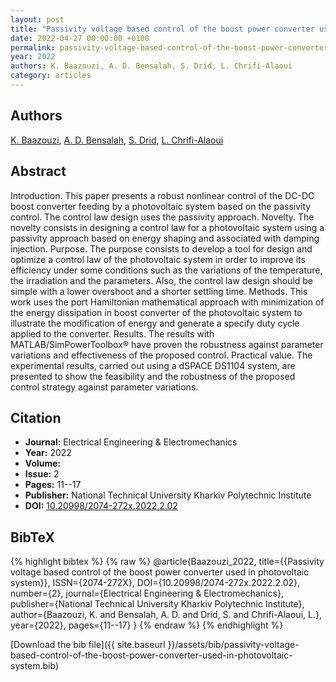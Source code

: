 ```yaml
---
layout: post
title: "Passivity voltage based control of the boost power converter used in photovoltaic system"
date: 2022-04-27 00:00:00 +0100
permalink: passivity-voltage-based-control-of-the-boost-power-converter-used-in-photovoltaic-system
year: 2022
authors: K. Baazouzi, A. D. Bensalah, S. Drid, L. Chrifi-Alaoui
category: articles
---
```

 
## Authors
[K. Baazouzi](authors/k-baazouzi), [A. D. Bensalah](authors/a-d-bensalah), [S. Drid](authors/s-drid), [L. Chrifi-Alaoui](authors/l-chrifi-alaoui)
 
## Abstract
Introduction. This paper presents a robust nonlinear control of the DC-DC boost converter feeding by a photovoltaic system based on the passivity control. The control law design uses the passivity approach. Novelty. The novelty consists in designing a control law for a photovoltaic system using a passivity approach based on energy shaping and associated with damping injection. Purpose. The purpose consists to develop a tool for design and optimize a control law of the photovoltaic system in order to improve its efficiency under some conditions such as the variations of the temperature, the irradiation and the parameters. Also, the control law design should be simple with a lower overshoot and a shorter settling time. Methods. This work uses the port Hamiltonian mathematical approach with minimization of the energy dissipation in boost converter of the photovoltaic system to illustrate the modification of energy and generate a specify duty cycle applied to the converter. Results. The results with MATLAB/SimPowerToolbox® have proven the robustness against parameter variations and effectiveness of the proposed control. Practical value. The experimental results, carried out using a dSPACE DS1104 system, are presented to show the feasibility and the robustness of the proposed control strategy against parameter variations. 
 
## Citation
- **Journal:** Electrical Engineering &amp; Electromechanics
- **Year:** 2022
- **Volume:** 
- **Issue:** 2
- **Pages:** 11--17
- **Publisher:** National Technical University Kharkiv Polytechnic Institute
- **DOI:** [10.20998/2074-272x.2022.2.02](https://doi.org/10.20998/2074-272x.2022.2.02)
 
## BibTeX
{% highlight bibtex %}
{% raw %}
@article{Baazouzi_2022,
  title={{Passivity voltage based control of the boost power converter used in photovoltaic system}},
  ISSN={2074-272X},
  DOI={10.20998/2074-272x.2022.2.02},
  number={2},
  journal={Electrical Engineering &amp; Electromechanics},
  publisher={National Technical University Kharkiv Polytechnic Institute},
  author={Baazouzi, K. and Bensalah, A. D. and Drid, S. and Chrifi-Alaoui, L.},
  year={2022},
  pages={11--17}
}
{% endraw %}
{% endhighlight %}
 
[Download the bib file]({{ site.baseurl }}/assets/bib/passivity-voltage-based-control-of-the-boost-power-converter-used-in-photovoltaic-system.bib)
 
